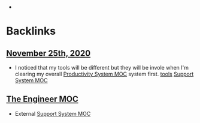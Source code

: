 - 

# Backlinks
## [November 25th, 2020](<November 25th, 2020.md>)
- I noticed that my tools will be different but they will be invole when I'm clearing my overall [Productivity System MOC](<Productivity System MOC.md>) system first. [tools](<tools.md>) [Support System MOC](<Support System MOC.md>)

## [The Engineer MOC](<The Engineer MOC.md>)
- External [Support System MOC](<Support System MOC.md>)

